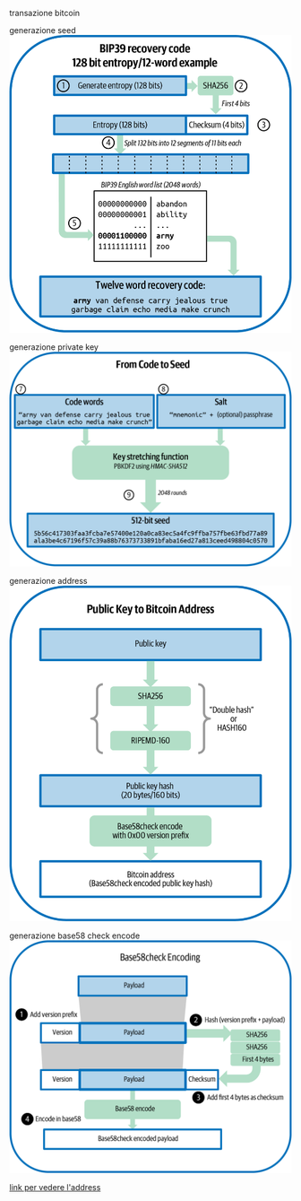 transazione bitcoin 

generazione seed 
![](IMG/mbc3_0504.png)

generazione private key
![](IMG/mbc3_0505.png)

generazione address 
![](IMG/mbc3_0407.png)

generazione base58 check encode
![](IMG/mbc3_0406.png)

[link per vedere l'address](https://www.blockchain.com/explorer)